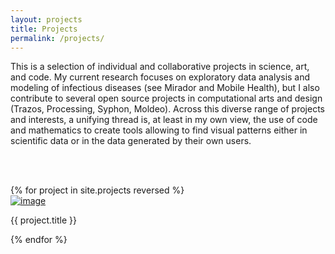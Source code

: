 ```yaml
---
layout: projects
title: Projects
permalink: /projects/
---
```


This is a selection of individual and collaborative projects in science, art, and code. My current research focuses on exploratory data analysis and modeling of infectious diseases (see Mirador and Mobile Health), but I also contribute to several open source projects in computational arts and design (Trazos, Processing, Syphon, Moldeo). Across this diverse range of projects and interests, a unifying thread is, at least in my own view, the use of code and mathematics to create tools allowing to find visual patterns either in scientific data or in the data generated by their own users.

<br><br>

<div class="portfolio-container">
  {% for project in site.projects reversed %}
  <div class="portfolio-element">
    <a href="{{ project.url | prepend: site.baseurl }}" target="_blank"><img class="portfolio-image" src="https://portfolio.andrescolubri.net/banners/{{ project.banner }}" alt="image"></a>
    <p class="portfolio-caption">{{ project.title }}</p>
  </div>
  {% endfor %}
</div>

